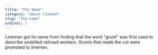 ```yaml
---
title: "The Name"
category: "about-lineman"
slug: "the-name"
ordinal: 1
---
```


Lineman got its name from finding that the word "grunt" was first used to describe unskilled railroad workers. Grunts that made the cut were promoted to linemen.
